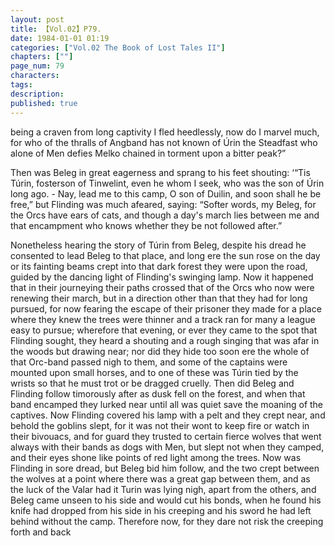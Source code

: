 ```yaml
---
layout: post
title: 【Vol.02】P79.
date: 1984-01-01 01:19
categories: ["Vol.02 The Book of Lost Tales II"]
chapters: [""]
page_num: 79
characters: 
tags: 
description: 
published: true
---
```


<p style="text-indent: 0;">
being a craven from long captivity I fled heedlessly, now do I marvel much, for who of the thralls of Angband has not known of Úrin the Steadfast who alone of Men defies Melko chained in torment upon a bitter peak?”
</p>

Then was Beleg in great eagerness and sprang to his feet shouting: ‘“Tis Túrin, fosterson of Tinwelint, even he whom I seek, who was the son of Úrin long ago. - Nay, lead me to this camp, O son of Duilin, and soon shall he be free,” but Flinding was much afeared, saying: “Softer words, my Beleg, for the Orcs have ears of cats, and though a day's march lies between me and that encampment who knows whether they be not followed after.”

Nonetheless hearing the story of Túrin from Beleg, despite his dread he consented to lead Beleg to that place, and long ere the sun rose on the day or its fainting beams crept into that dark forest they were upon the road, guided by the dancing light of Flinding's swinging lamp. Now it happened that in their journeying their paths crossed that of the Orcs who now were renewing their march, but in a direction other than that they had for long pursued, for now fearing the escape of their prisoner they made for a place where they knew the trees were thinner and a track ran for many a league easy to pursue; wherefore that evening, or ever they came to the spot that Flinding sought, they heard a shouting and a rough singing that was afar in the woods but drawing near; nor did they hide too soon ere the whole of that Orc-band passed nigh to them, and some of the captains were mounted upon small horses, and to one of these was Túrin tied by the wrists so that he must trot or be dragged cruelly. Then did Beleg and Flinding follow timorously after as dusk fell on the forest, and when that band encamped they lurked near until all was quiet save the moaning of the captives. Now Flinding covered his lamp with a pelt and they crept near, and behold the goblins slept, for it was not their wont to keep fire or watch in their bivouacs, and for guard they trusted to certain fierce wolves that went always with their bands as dogs with Men, but slept not when they camped, and their eyes shone like points of red light among the trees. Now was Flinding in sore dread, but Beleg bid him follow, and the two crept between the wolves at a point where there was a great gap between them, and as the luck of the Valar had it Turin was lying nigh, apart from the others, and Beleg came unseen to his side and would cut his bonds, when he found his knife had dropped from his side in his creeping and his sword he had left behind without the camp. Therefore now, for they dare not risk the creeping forth and back

